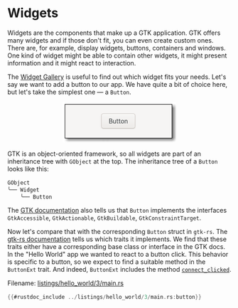 # Widgets

Widgets are the components that make up a GTK application.
GTK offers many widgets and if those don't fit, you can even create custom ones.
There are, for example, display widgets, buttons, containers and windows.
One kind of widget might be able to contain other widgets, it might present information and it might react to interaction.

The [Widget Gallery](https://docs.gtk.org/gtk4/visual_index.html) is useful to find out which widget fits your needs.
Let's say we want to add a button to our app.
We have quite a bit of choice here, but let's take the simplest one — a `Button`.

<div style="text-align:center"><img src="img/widgets_button.png" /></div>

GTK is an object-oriented framework, so all widgets are part of an inheritance tree with `GObject` at the top.
The inheritance tree of a `Button` looks like this:

```console
GObject
╰── Widget
    ╰── Button
```

The [GTK documentation](https://docs.gtk.org/gtk4/class.Button.html#implements) also tells us that `Button` implements the interfaces `GtkAccessible`, `GtkActionable`, `GtkBuildable`, `GtkConstraintTarget`.

Now let's compare that with the corresponding `Button` struct in `gtk-rs`.
The [gtk-rs documentation](https://gtk-rs.org/gtk4-rs/stable/latest/docs/gtk4/struct.Button.html#implements) tells us which traits it implements.
We find that these traits either have a corresponding base class or interface in the GTK docs.
In the "Hello World" app we wanted to react to a button click.
This behavior is specific to a button, so we expect to find a suitable method in the `ButtonExt` trait.
And indeed, `ButtonExt` includes the method [`connect_clicked`](https://gtk-rs.org/gtk4-rs/stable/latest/docs/gtk4/prelude/trait.ButtonExt.html#tymethod.connect_clicked).

Filename: <a class=file-link href="https://github.com/gtk-rs/gtk4-rs/blob/main/book/listings/hello_world/3/main.rs">listings/hello_world/3/main.rs</a>

```rust
{{#rustdoc_include ../listings/hello_world/3/main.rs:button}}
```
